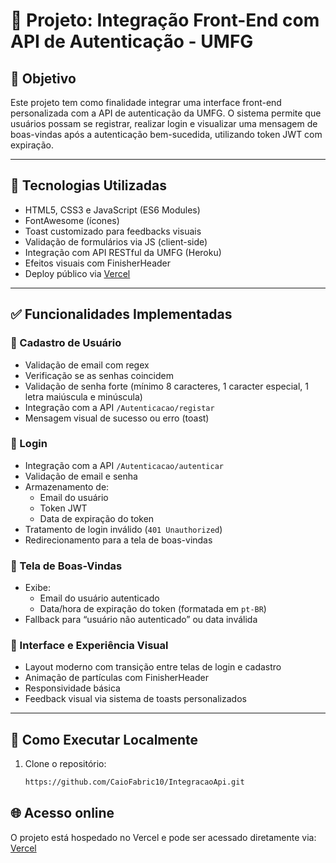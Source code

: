 # 🔐 Projeto: Integração Front-End com API de Autenticação - UMFG

## 🎯 Objetivo

Este projeto tem como finalidade integrar uma interface front-end personalizada com a API de 
autenticação da UMFG. O sistema permite que usuários possam se registrar, realizar login e visualizar uma mensagem de boas-vindas após a autenticação bem-sucedida, utilizando token JWT com expiração.

---

## 🧰 Tecnologias Utilizadas

- HTML5, CSS3 e JavaScript (ES6 Modules)
- FontAwesome (ícones)
- Toast customizado para feedbacks visuais
- Validação de formulários via JS (client-side)
- Integração com API RESTful da UMFG (Heroku)
- Efeitos visuais com FinisherHeader
- Deploy público via [Vercel](https://integracao-api-gkeq.vercel.app)

---

## ✅ Funcionalidades Implementadas

### 🔸 Cadastro de Usuário
- Validação de email com regex
- Verificação se as senhas coincidem
- Validação de senha forte (mínimo 8 caracteres, 1 caracter especial, 1 letra maiúscula e minúscula)
- Integração com a API `/Autenticacao/registar`
- Mensagem visual de sucesso ou erro (toast)

### 🔸 Login
- Integração com a API `/Autenticacao/autenticar`
- Validação de email e senha
- Armazenamento de:
   - Email do usuário
   - Token JWT
   - Data de expiração do token
- Tratamento de login inválido (`401 Unauthorized`)
- Redirecionamento para a tela de boas-vindas

### 🔸 Tela de Boas-Vindas
- Exibe:
   - Email do usuário autenticado
   - Data/hora de expiração do token (formatada em `pt-BR`)
- Fallback para “usuário não autenticado” ou data inválida

### 🔸 Interface e Experiência Visual
- Layout moderno com transição entre telas de login e cadastro
- Animação de partículas com FinisherHeader
- Responsividade básica
- Feedback visual via sistema de toasts personalizados

---

## 🚀 Como Executar Localmente

1. Clone o repositório:
   ```bash
   https://github.com/CaioFabric10/IntegracaoApi.git

## 🌐 Acesso online

O projeto está hospedado no Vercel e pode ser acessado diretamente via: [Vercel](https://integracao-api-gkeq.vercel.app)
